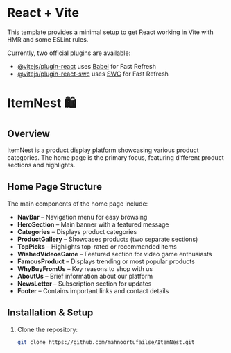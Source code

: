 # React + Vite

This template provides a minimal setup to get React working in Vite with HMR and some ESLint rules.

Currently, two official plugins are available:

- [@vitejs/plugin-react](https://github.com/vitejs/vite-plugin-react/blob/main/packages/plugin-react/README.md) uses [Babel](https://babeljs.io/) for Fast Refresh
- [@vitejs/plugin-react-swc](https://github.com/vitejs/vite-plugin-react-swc) uses [SWC](https://swc.rs/) for Fast Refresh

# ItemNest 🛍️

## Overview  
ItemNest is a product display platform showcasing various product categories. The home page is the primary focus, featuring different product sections and highlights.

## Home Page Structure  
The main components of the home page include:  

- **NavBar** – Navigation menu for easy browsing  
- **HeroSection** – Main banner with a featured message  
- **Categories** – Displays product categories  
- **ProductGallery** – Showcases products (two separate sections)  
- **TopPicks** – Highlights top-rated or recommended items  
- **WishedVideosGame** – Featured section for video game enthusiasts  
- **FamousProduct** – Displays trending or most popular products  
- **WhyBuyFromUs** – Key reasons to shop with us  
- **AboutUs** – Brief information about our platform  
- **NewsLetter** – Subscription section for updates  
- **Footer** – Contains important links and contact details  

## Installation & Setup  

1. Clone the repository:  
   ```bash
   git clone https://github.com/mahnoortufailse/ItemNest.git
